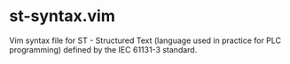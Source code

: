 # st-syntax.vim
Vim syntax file for ST - Structured Text (language used in practice for PLC programming) defined by the IEC 61131-3 standard. 
